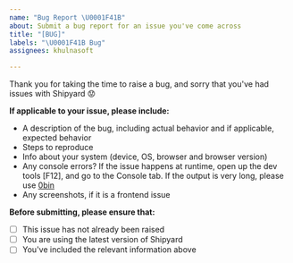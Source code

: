 ```yaml
---
name: "Bug Report \U0001F41B"
about: Submit a bug report for an issue you've come across
title: "[BUG]"
labels: "\U0001F41B Bug"
assignees: khulnasoft

---
```


Thank you for taking the time to raise a bug, and sorry that you've had issues with Shipyard  😟

**If applicable to your issue, please include:**
- A description of the bug, including actual behavior and if applicable, expected behavior
- Steps to reproduce
- Info about your system (device, OS, browser and browser version)
- Any console errors? If the issue happens at runtime, open up the dev tools [F12], and go to the Console tab. If the output is very long, please use [0bin](https://0bin.net/)
- Any screenshots, if it is a frontend issue

**Before submitting, please ensure that:**
- [ ] This issue has not already been raised
- [ ] You are using the latest version of Shipyard
- [ ] You've included the relevant information above
